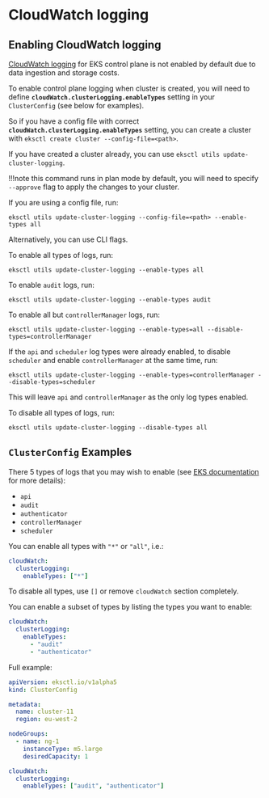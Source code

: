 # CloudWatch logging

## Enabling CloudWatch logging

[CloudWatch logging][eksdocs] for EKS control plane is not enabled by default due to data
ingestion and storage costs.

To enable control plane logging when cluster is created, you will need to define **`cloudWatch.clusterLogging.enableTypes`** setting in your `ClusterConfig` (see below for examples).

So if you have a config file with correct **`cloudWatch.clusterLogging.enableTypes`**
setting, you can create a cluster with `eksctl create cluster --config-file=<path>`.

If you have created a cluster already, you can use `eksctl utils update-cluster-logging`.

!!!note
    this command runs in plan mode by default, you will need to specify `--approve` flag to
    apply the changes to your cluster.

If you are using a config file, run:

```
eksctl utils update-cluster-logging --config-file=<path> --enable-types all
```

Alternatively, you can use CLI flags.

To enable all types of logs, run:

```
eksctl utils update-cluster-logging --enable-types all
```

To enable `audit` logs, run:
```
eksctl utils update-cluster-logging --enable-types audit
```

To enable all but `controllerManager` logs, run:
```
eksctl utils update-cluster-logging --enable-types=all --disable-types=controllerManager
```

If the `api` and `scheduler` log types were already enabled, to disable `scheduler` and enable `controllerManager` at
the same time, run:

```
eksctl utils update-cluster-logging --enable-types=controllerManager --disable-types=scheduler
```

This will leave `api` and `controllerManager` as the only log types enabled.

To disable all types of logs, run:
```
eksctl utils update-cluster-logging --disable-types all
```

## `ClusterConfig` Examples

There 5 types of logs that you may wish to enable (see [EKS documentation][eksdocs] for more details):

- `api`
- `audit`
- `authenticator`
- `controllerManager`
- `scheduler`

You can enable all types with `"*"` or `"all"`, i.e.:

```yaml
cloudWatch:
  clusterLogging:
    enableTypes: ["*"]
```

To disable all types, use `[]` or remove `cloudWatch` section completely.

You can enable a subset of types by listing the types you want to enable:

```yaml
cloudWatch:
  clusterLogging:
    enableTypes:
      - "audit"
      - "authenticator"
```

Full example:

```yaml
apiVersion: eksctl.io/v1alpha5
kind: ClusterConfig

metadata:
  name: cluster-11
  region: eu-west-2

nodeGroups:
  - name: ng-1
    instanceType: m5.large
    desiredCapacity: 1

cloudWatch:
  clusterLogging:
    enableTypes: ["audit", "authenticator"]
```

[eksdocs]: https://docs.aws.amazon.com/eks/latest/userguide/control-plane-logs.html
